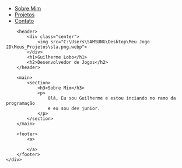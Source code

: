 <!DOCTYPE html>
<html lang="en">
<head>
    <meta charset="UTF-8">
    <meta name="viewport" content="width=device-width, initial-scale=1.0">
    <title>Meu Portifolio</title>
    <link rel="stylesheet" href="style.css">
</head>
<body>
    <div class="container">
        <nav>
            <ul>
                <li>
                    <a href="site.html">Sobre Mim</a>
                </li>
                <li>
                    <a href="project.html">Projetos</a>
                </li>
                <li>
                    <a href="contact.html">Contato</a>
                </li>
            </ul>
        </nav>
    
        <header>
            <div class="center">
                <img src="C:\Users\SAMSUNG\Desktop\Meu Jogo 2D\Meus_Projetos\sla.png.webp">
            </div>
            <h1>Guilherme Lobo</h1>
            <h2>Desenvolvedor de Jogos</h2>
        </header>
    
        <main>
            <section>
                <h3>Sobre Mim</h3>
                <p>
                    Olá, Eu sou Guilherme e estou inciando no ramo da programação 
                    e eu sou dev junior.
                </p>
            </section>
        </main>
    
        <footer>
            <a>
    
            </a>
        </footer>
    </div>
    
</body>
</html>
